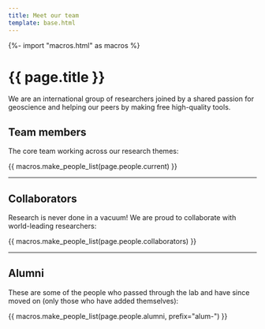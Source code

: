 ```yaml
---
title: Meet our team
template: base.html
---
```


{%- import "macros.html" as macros %}

# {{ page.title }}

<p class="lead">
We are an international group of researchers joined by a shared passion for
geoscience and helping our peers by making free high-quality tools.
</p>

<section class="my-5">

## Team members

The core team working across our research themes:

{{ macros.make_people_list(page.people.current) }}

</section>

<hr>

<section class="my-5">

## Collaborators

Research is never done in a vacuum! We are proud to collaborate with
world-leading researchers:

{{ macros.make_people_list(page.people.collaborators) }}

</section>

<hr>

<section class="mt-5">

## Alumni

These are some of the people who passed through the lab and have since moved on
(only those who have added themselves):

{{ macros.make_people_list(page.people.alumni, prefix="alum-") }}

</section>
